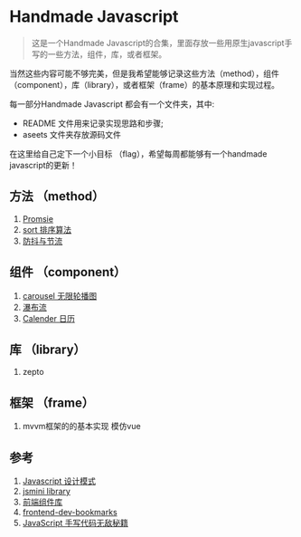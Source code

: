 # Handmade Javascript
>这是一个Handmade Javascript的合集，里面存放一些用原生javascript手写的一些方法，组件，库，或者框架。

当然这些内容可能不够完美，但是我希望能够记录这些方法（method），组件（component），库（library），或者框架（frame）的基本原理和实现过程。

每一部分Handmade Javascript 都会有一个文件夹，其中:
- README 文件用来记录实现思路和步骤;
- aseets 文件夹存放源码文件

在这里给自己定下一个小目标 （flag），希望每周都能够有一个handmade javascript的更新！
## 方法 （method）
1. [Promsie](./method/promise/README.md)
2. [sort 排序算法](./method/sort/README.md)
3. [防抖与节流](./method/throttle_debounce)

## 组件 （component）
1. [carousel 无限轮播图](./component/carousel)
2. [瀑布流](./component/waterfall)
3. [Calender 日历](./component/calender)

## 库 （library）
1. zepto

## 框架 （frame）
1. mvvm框架的的基本实现 模仿vue

## 参考
1. [Javascript 设计模式](https://www.kancloud.cn/kancloud/learn-js-design-patterns/56451)
2. [jsmini library](https://github.com/jsmini)
3. [前端组件库](https://www.cnblogs.com/liuzhibin/p/5944821.html)
4. [frontend-dev-bookmarks](https://github.com/dypsilon/frontend-dev-bookmarks)
5. [JavaScript 手写代码无敌秘籍](https://mp.weixin.qq.com/s/V2XGpWzmCYN0h-pFv1hxXA)